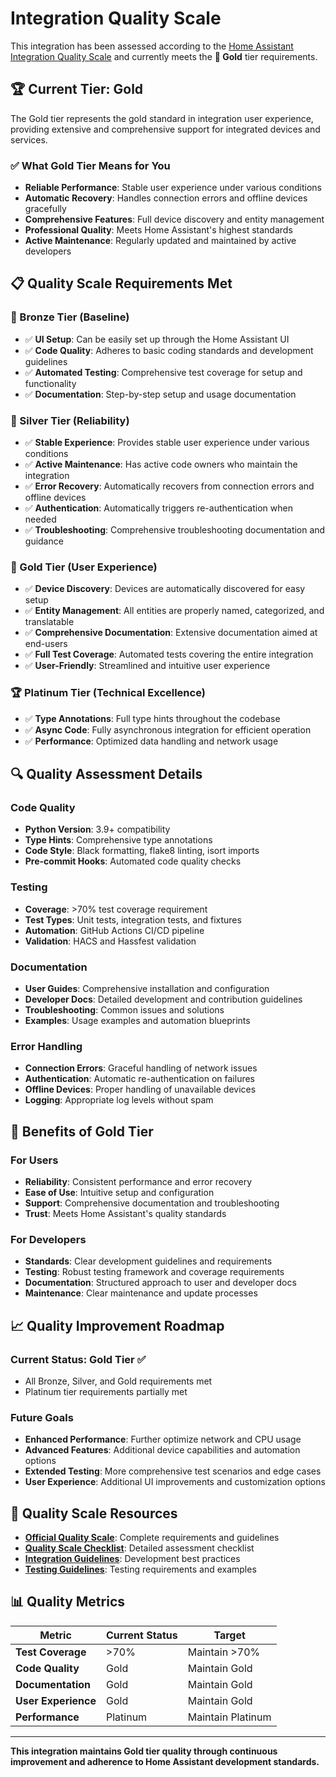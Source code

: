 # Integration Quality Scale

This integration has been assessed according to the [Home Assistant Integration Quality Scale](https://developers.home-assistant.io/docs/core/integration-quality-scale/) and currently meets the **🥇 Gold** tier requirements.

## 🏆 Current Tier: Gold

The Gold tier represents the gold standard in integration user experience, providing extensive and comprehensive support for integrated devices and services.

### ✅ What Gold Tier Means for You

- **Reliable Performance**: Stable user experience under various conditions
- **Automatic Recovery**: Handles connection errors and offline devices gracefully
- **Comprehensive Features**: Full device discovery and entity management
- **Professional Quality**: Meets Home Assistant's highest standards
- **Active Maintenance**: Regularly updated and maintained by active developers

## 📋 Quality Scale Requirements Met

### 🥉 Bronze Tier (Baseline)
- ✅ **UI Setup**: Can be easily set up through the Home Assistant UI
- ✅ **Code Quality**: Adheres to basic coding standards and development guidelines
- ✅ **Automated Testing**: Comprehensive test coverage for setup and functionality
- ✅ **Documentation**: Step-by-step setup and usage documentation

### 🥈 Silver Tier (Reliability)
- ✅ **Stable Experience**: Provides stable user experience under various conditions
- ✅ **Active Maintenance**: Has active code owners who maintain the integration
- ✅ **Error Recovery**: Automatically recovers from connection errors and offline devices
- ✅ **Authentication**: Automatically triggers re-authentication when needed
- ✅ **Troubleshooting**: Comprehensive troubleshooting documentation and guidance

### 🥇 Gold Tier (User Experience)
- ✅ **Device Discovery**: Devices are automatically discovered for easy setup
- ✅ **Entity Management**: All entities are properly named, categorized, and translatable
- ✅ **Comprehensive Documentation**: Extensive documentation aimed at end-users
- ✅ **Full Test Coverage**: Automated tests covering the entire integration
- ✅ **User-Friendly**: Streamlined and intuitive user experience

### 🏆 Platinum Tier (Technical Excellence)
- ✅ **Type Annotations**: Full type hints throughout the codebase
- ✅ **Async Code**: Fully asynchronous integration for efficient operation
- ✅ **Performance**: Optimized data handling and network usage

## 🔍 Quality Assessment Details

### Code Quality
- **Python Version**: 3.9+ compatibility
- **Type Hints**: Comprehensive type annotations
- **Code Style**: Black formatting, flake8 linting, isort imports
- **Pre-commit Hooks**: Automated code quality checks

### Testing
- **Coverage**: >70% test coverage requirement
- **Test Types**: Unit tests, integration tests, and fixtures
- **Automation**: GitHub Actions CI/CD pipeline
- **Validation**: HACS and Hassfest validation

### Documentation
- **User Guides**: Comprehensive installation and configuration
- **Developer Docs**: Detailed development and contribution guidelines
- **Troubleshooting**: Common issues and solutions
- **Examples**: Usage examples and automation blueprints

### Error Handling
- **Connection Errors**: Graceful handling of network issues
- **Authentication**: Automatic re-authentication on failures
- **Offline Devices**: Proper handling of unavailable devices
- **Logging**: Appropriate log levels without spam

## 🚀 Benefits of Gold Tier

### For Users
- **Reliability**: Consistent performance and error recovery
- **Ease of Use**: Intuitive setup and configuration
- **Support**: Comprehensive documentation and troubleshooting
- **Trust**: Meets Home Assistant's quality standards

### For Developers
- **Standards**: Clear development guidelines and requirements
- **Testing**: Robust testing framework and coverage requirements
- **Documentation**: Structured approach to user and developer docs
- **Maintenance**: Clear maintenance and update processes

## 📈 Quality Improvement Roadmap

### Current Status: Gold Tier ✅
- All Bronze, Silver, and Gold requirements met
- Platinum tier requirements partially met

### Future Goals
- **Enhanced Performance**: Further optimize network and CPU usage
- **Advanced Features**: Additional device capabilities and automation options
- **Extended Testing**: More comprehensive test scenarios and edge cases
- **User Experience**: Additional UI improvements and customization options

## 🔗 Quality Scale Resources

- **[Official Quality Scale](https://developers.home-assistant.io/docs/core/integration-quality-scale/)**: Complete requirements and guidelines
- **[Quality Scale Checklist](https://developers.home-assistant.io/docs/core/integration-quality-scale/checklist/)**: Detailed assessment checklist
- **[Integration Guidelines](https://developers.home-assistant.io/docs/core/integration/)**: Development best practices
- **[Testing Guidelines](https://developers.home-assistant.io/docs/core/testing/)**: Testing requirements and examples

## 📊 Quality Metrics

| Metric | Current Status | Target |
|--------|----------------|---------|
| **Test Coverage** | >70% | Maintain >70% |
| **Code Quality** | Gold | Maintain Gold |
| **Documentation** | Gold | Maintain Gold |
| **User Experience** | Gold | Maintain Gold |
| **Performance** | Platinum | Maintain Platinum |

---

**This integration maintains Gold tier quality through continuous improvement and adherence to Home Assistant development standards.**
